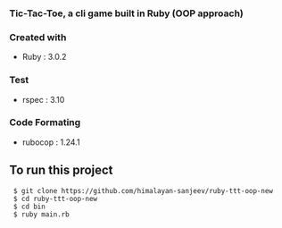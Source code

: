 ### Tic-Tac-Toe, a cli game built in Ruby (OOP approach)


### Created with
* Ruby : 3.0.2

### Test
* rspec : 3.10

### Code Formating
* rubocop : 1.24.1

## To run this project
```
 $ git clone https://github.com/himalayan-sanjeev/ruby-ttt-oop-new
 $ cd ruby-ttt-oop-new
 $ cd bin
 $ ruby main.rb
```

